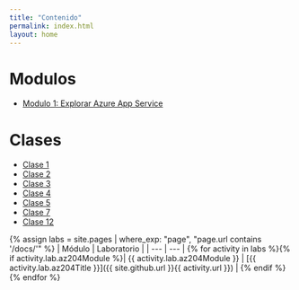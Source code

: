 ```yaml
---
title: "Contenido"
permalink: index.html
layout: home
---
```


# Modulos

* [Modulo 1: Explorar Azure App Service](module01.md)

# Clases

* [Clase 1](class01.md)
* [Clase 2](class02.md)
* [Clase 3](class03.md)
* [Clase 4](class04.md)
* [Clase 5](class05.md)
* [Clase 7](class07.md)
* [Clase 12](class12.md)

{% assign labs = site.pages | where_exp: "page", "page.url contains '/docs/'" %}
| Módulo | Laboratorio |
| --- | --- |
{% for activity in labs %}{% if activity.lab.az204Module %}| {{ activity.lab.az204Module }} | [{{ activity.lab.az204Title }}]({{ site.github.url }}{{ activity.url }}) |
{% endif %}{% endfor %}